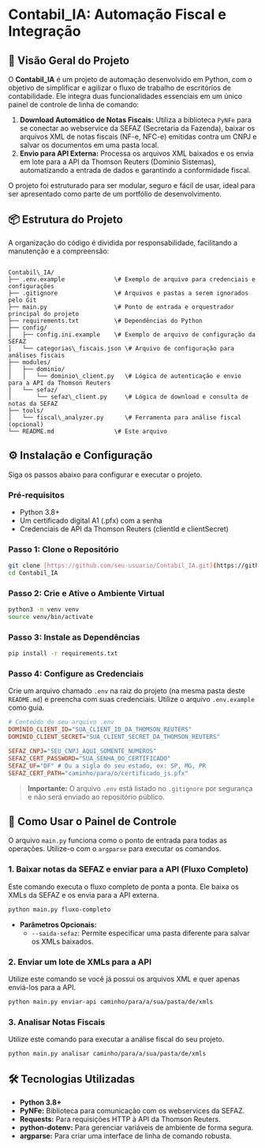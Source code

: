 # Contabil_IA: Automação Fiscal e Integração

## 🚀 Visão Geral do Projeto

O **Contabil_IA** é um projeto de automação desenvolvido em Python, com o objetivo de simplificar e agilizar o fluxo de trabalho de escritórios de contabilidade. Ele integra duas funcionalidades essenciais em um único painel de controle de linha de comando:

1.  **Download Automático de Notas Fiscais:** Utiliza a biblioteca `PyNFe` para se conectar ao webservice da SEFAZ (Secretaria da Fazenda), baixar os arquivos XML de notas fiscais (NF-e, NFC-e) emitidas contra um CNPJ e salvar os documentos em uma pasta local.
2.  **Envio para API Externa:** Processa os arquivos XML baixados e os envia em lote para a API da Thomson Reuters (Dominio Sistemas), automatizando a entrada de dados e garantindo a conformidade fiscal.

O projeto foi estruturado para ser modular, seguro e fácil de usar, ideal para ser apresentado como parte de um portfólio de desenvolvimento.

## 📦 Estrutura do Projeto

A organização do código é dividida por responsabilidade, facilitando a manutenção e a compreensão:

```

Contabil\_IA/
├── .env.example              \# Exemplo de arquivo para credenciais e configurações
├── .gitignore                \# Arquivos e pastas a serem ignorados pelo Git
├── main.py                   \# Ponto de entrada e orquestrador principal do projeto
├── requirements.txt          \# Dependências do Python
├── config/
│   ├── config.ini.example    \# Exemplo de arquivo de configuração da SEFAZ
│   └── categorias\_fiscais.json \# Arquivo de configuração para análises fiscais
├── modules/
│   ├── dominio/
│   │   └── dominio\_client.py   \# Lógica de autenticação e envio para a API da Thomson Reuters
│   └── sefaz/
│       └── sefaz\_client.py     \# Lógica de download e consulta de notas da SEFAZ
├── tools/
│   └── fiscal\_analyzer.py      \# Ferramenta para análise fiscal (opcional)
└── README.md                 \# Este arquivo

````

## ⚙️ Instalação e Configuração

Siga os passos abaixo para configurar e executar o projeto.

### Pré-requisitos
* Python 3.8+
* Um certificado digital A1 (.pfx) com a senha
* Credenciais de API da Thomson Reuters (clientId e clientSecret)

### Passo 1: Clone o Repositório
```bash
git clone [https://github.com/seu-usuario/Contabil_IA.git](https://github.com/seu-usuario/Contabil_IA.git)
cd Contabil_IA
````

### Passo 2: Crie e Ative o Ambiente Virtual

```bash
python3 -m venv venv
source venv/bin/activate
```

### Passo 3: Instale as Dependências

```bash
pip install -r requirements.txt
```

### Passo 4: Configure as Credenciais

Crie um arquivo chamado `.env` na raiz do projeto (na mesma pasta deste `README.md`) e preencha com suas credenciais. Utilize o arquivo `.env.example` como guia.

```ini
# Conteúdo do seu arquivo .env
DOMINIO_CLIENT_ID="SUA_CLIENT_ID_DA_THOMSON_REUTERS"
DOMINIO_CLIENT_SECRET="SUA_CLIENT_SECRET_DA_THOMSON_REUTERS"

SEFAZ_CNPJ="SEU_CNPJ_AQUI_SOMENTE_NUMEROS"
SEFAZ_CERT_PASSWORD="SUA_SENHA_DO_CERTIFICADO"
SEFAZ_UF="DF" # Ou a sigla do seu estado, ex: SP, MG, PR
SEFAZ_CERT_PATH="caminho/para/o/certificado_js.pfx"
```

> **Importante:** O arquivo `.env` está listado no `.gitignore` por segurança e não será enviado ao repositório público.

## 🚀 Como Usar o Painel de Controle

O arquivo `main.py` funciona como o ponto de entrada para todas as operações. Utilize-o com o `argparse` para executar os comandos.

### 1\. Baixar notas da SEFAZ e enviar para a API (Fluxo Completo)

Este comando executa o fluxo completo de ponta a ponta. Ele baixa os XMLs da SEFAZ e os envia para a API externa.

```bash
python main.py fluxo-completo
```

  - **Parâmetros Opcionais:**
      - `--saida-sefaz`: Permite especificar uma pasta diferente para salvar os XMLs baixados.

### 2\. Enviar um lote de XMLs para a API

Utilize este comando se você já possui os arquivos XML e quer apenas enviá-los para a API.

```bash
python main.py enviar-api caminho/para/a/sua/pasta/de/xmls
```

### 3\. Analisar Notas Fiscais

Utilize este comando para executar a análise fiscal do seu projeto.

```bash
python main.py analisar caminho/para/a/sua/pasta/de/xmls
```

## 🛠️ Tecnologias Utilizadas

  - **Python 3.8+**
  - **PyNFe:** Biblioteca para comunicação com os webservices da SEFAZ.
  - **Requests:** Para requisições HTTP à API da Thomson Reuters.
  - **python-dotenv:** Para gerenciar variáveis de ambiente de forma segura.
  - **argparse:** Para criar uma interface de linha de comando robusta.
